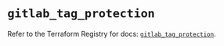 # `gitlab_tag_protection`

Refer to the Terraform Registry for docs: [`gitlab_tag_protection`](https://registry.terraform.io/providers/gitlabhq/gitlab/17.8.0/docs/resources/tag_protection).

